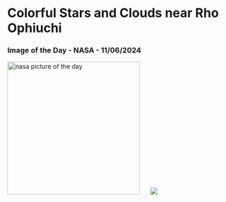 # Colorful Stars and Clouds near Rho Ophiuchi
### Image of the Day - NASA - 11/06/2024
<img src="https://apod.nasa.gov/apod/image/2406/RhoAntares_Stocks_1080.jpg" alt="nasa picture of the day" width="300"/>&nbsp; &nbsp; &nbsp; <img src="https://github-readme-streak-stats.herokuapp.com/?user=tempo-riz&theme=dracula" >



  
 
 
 
 
 
 
 
 
 
 
 
 
 
 
 
 
 
 
 
 
 
